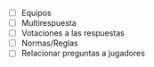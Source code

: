 - [ ] Equipos
- [ ] Multirespuesta
- [ ] Votaciones a las respuestas
- [ ] Normas/Reglas
- [ ] Relacionar preguntas a jugadores
